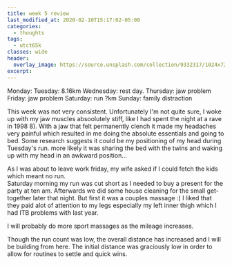 ```yaml
---
title: week 5 review
last_modified_at: 2020-02-10T15:17:02-05:00
categories:
  - thoughts
tags:
  - utct65k
classes: wide
header:
  overlay_image: https://source.unsplash.com/collection/9332317/1024x720
excerpt:
---
```

Monday:
Tuesday: 8.16km
Wednesday: rest day.
Thursday: jaw problem
Friday: jaw problem
Saturday: run ?km
Sunday: family distraction

This week was not very consistent. Unfortunately I'm not quite sure, I woke up with my jaw muscles absoolutely stiff, like I had spent the night at a rave in 1998 8). With a jaw that felt permanently clench it made my headaches very painful which resulted in me doing the absolute essentials and going to bed.
Some research suggests it could be my positioning of my head during Tuesday's run. more likely it was sharing the bed with the twins and waking up with my head in an awkward position...

As I was about to leave work friday, my wife asked if I could fetch the kids which meant no run.<br>
Saturday morning my run was cut short as I needed to buy a present for the party at ten am. Afterwards we did some house cleaning for the small get-together later that night. But first it was a couples massage :) I liked that they paid alot of attention to my legs especially my left inner thigh which I had ITB problems with last year.

I will probably do more sport massages as the mileage increases.

Though the run count was low, the overall distance has increased and I will be building from here. The initial distance was graciously low in order to allow for routines to settle and quick wins.
